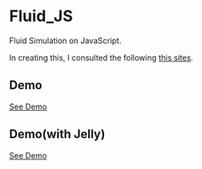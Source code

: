 # Fluid_JS
Fluid Simulation on JavaScript.

In creating this, I consulted the following [this sites](https://cattech-lab.com/science-tools/category/lecture/lecture5/).

## Demo
[See Demo](https://gu215.github.io/Fluid_JS.github.io/DrawOnCPU/index.html)

## Demo(with Jelly)
[See Demo](https://gu215.github.io/Fluid_JS.github.io/withJelly/index.html)
